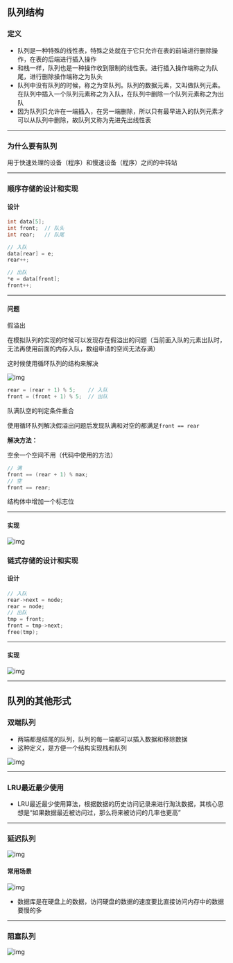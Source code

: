 ## 队列结构

### 定义

- 队列是一种特殊的线性表，特殊之处就在于它只允许在表的前端进行删除操作，在表的后端进行插入操作
- 和栈一样，队列也是一种操作收到限制的线性表。进行插入操作端称之为队尾，进行删除操作端称之为队头
- 队列中没有队列的时候，称之为空队列。队列的数据元素，又叫做队列元素。在队列中插入一个队列元素称之为入队，在队列中删除一个队列元素称之为出队
- 因为队列只允许在一端插入，在另一端删除，所以只有最早进入的队列元素才可以从队列中删除，故队列又称为先进先出线性表

***

### 为什么要有队列

用于快速处理的设备（程序）和慢速设备（程序）之间的中转站

***

### 顺序存储的设计和实现

#### 设计

```c++
int data[5];
int front;  // 队头
int rear;   // 队尾

// 入队
data[rear] = e;
rear++;

// 出队
*e = data[front];
front++;
```

***

#### 问题

假溢出

在模拟队列的实现的时候可以发现存在假溢出的问题（当前面入队的元素出队时，无法再使用前面的内存入队，数组申请的空间无法存满）

这时候使用循环队列的结构来解决

![img](https://shinax.oss-cn-hangzhou.aliyuncs.com/202301142108741.png)

```c++
rear = (rear + 1) % 5;    // 入队
front = (front + 1) % 5;  // 出队
```

队满队空的判定条件重合

使用循环队列解决假溢出问题后发现队满和对空的都满足`front == rear`

**解决方法：**

空余一个空间不用（代码中使用的方法）

```c++
// 满
front == (rear + 1) % max;
// 空
front == rear;
```

结构体中增加一个标志位

***

#### 实现

![img](https://shinax.oss-cn-hangzhou.aliyuncs.com/202301151510251.png)

 

### 链式存储的设计和实现

#### 设计

```c++
// 入队
rear->next = node;
rear = node;
// 出队
tmp = front;
front = tmp->next;
free(tmp);
```

***

#### 实现

![img](https://shinax.oss-cn-hangzhou.aliyuncs.com/202301151510005.png)

***

##  队列的其他形式

### 双端队列

- 两端都是结尾的队列，队列的每一端都可以插入数据和移除数据
- 这种定义，是方便一个结构实现栈和队列

![img](https://shinax.oss-cn-hangzhou.aliyuncs.com/202301161923136.png)

***

### LRU最近最少使用

- LRU最近最少使用算法，根据数据的历史访问记录来进行淘汰数据，其核心思想是“如果数据最近被访问过，那么将来被访问的几率也更高”

***

### 延迟队列

![img](https://shinax.oss-cn-hangzhou.aliyuncs.com/202301161939358.png)

#### 常用场景

![img](https://shinax.oss-cn-hangzhou.aliyuncs.com/202301161948206.png)

- 数据库是在硬盘上的数据，访问硬盘的数据的速度要比直接访问内存中的数据要慢的多

***

### 阻塞队列

![img](https://shinax.oss-cn-hangzhou.aliyuncs.com/202301161957377.png)